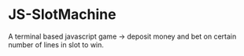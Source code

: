 # JS-SlotMachine
 A terminal based javascript game -> deposit money and bet on certain number of lines in slot to win.
